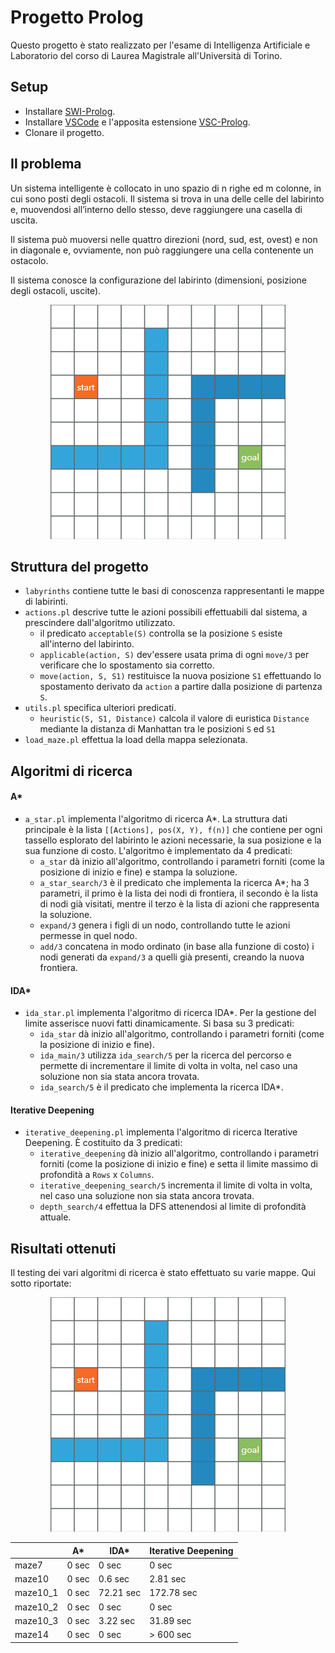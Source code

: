 # Progetto Prolog

Questo progetto è stato realizzato per l'esame di Intelligenza Artificiale e Laboratorio del corso di Laurea Magistrale all'Università di Torino.

## Setup
- Installare [SWI-Prolog](https://www.swi-prolog.org/download/stable).
- Installare [VSCode](https://code.visualstudio.com/download) e l'apposita estensione [VSC-Prolog](https://marketplace.visualstudio.com/items?itemName=arthurwang.vsc-prolog).
- Clonare il progetto.

## Il problema
Un sistema intelligente è collocato in uno spazio di n righe ed m colonne, in cui sono posti degli ostacoli. Il sistema si trova in una delle celle del labirinto e, muovendosi all’interno dello stesso, deve raggiungere una casella di uscita.

Il sistema può muoversi nelle quattro direzioni (nord, sud, est, ovest) e non in diagonale e, ovviamente, non può raggiungere una cella contenente un ostacolo.

Il sistema conosce la configurazione del labirinto (dimensioni, posizione degli ostacoli, uscite).

<p align="center">
  <img src="https://github.com/lorenzofavaro/IA-Prolog/blob/master/labyrinths/maze10.png"/>
</p>

## Struttura del progetto
- `labyrinths` contiene tutte le basi di conoscenza rappresentanti le mappe di labirinti.
- `actions.pl` descrive tutte le azioni possibili effettuabili dal sistema, a prescindere dall'algoritmo utilizzato.
  - il predicato `acceptable(S)` controlla se la posizione `S` esiste all'interno del labirinto.
  - `applicable(action, S)` dev'essere usata prima di ogni `move/3` per verificare che lo spostamento sia corretto.
  - `move(action, S, S1)` restituisce la nuova posizione `S1` effettuando lo spostamento derivato da `action` a partire dalla posizione di partenza `S`.
- `utils.pl` specifica ulteriori predicati.
  - `heuristic(S, S1, Distance)` calcola il valore di euristica `Distance` mediante la distanza di Manhattan tra le posizioni `S` ed `S1`
- `load_maze.pl` effettua la load della mappa selezionata.

## Algoritmi di ricerca
#### A*
- `a_star.pl` implementa l'algoritmo di ricerca A*. La struttura dati principale è la lista `[[Actions], pos(X, Y), f(n)]` che contiene per ogni tassello esplorato del labirinto le azioni necessarie, la sua posizione e la sua funzione di costo. L'algoritmo è implementato da 4 predicati:
  - `a_star` dà inizio all'algoritmo, controllando i parametri forniti (come la posizione di inizio e fine) e stampa la soluzione.
  - `a_star_search/3` è il predicato che implementa la ricerca A*; ha 3 parametri, il primo è la lista dei nodi di frontiera, il secondo è la lista di nodi già visitati, mentre il terzo è la lista di azioni che rappresenta la soluzione.
  - `expand/3` genera i figli di un nodo, controllando tutte le azioni permesse in quel nodo.
  - `add/3` concatena in modo ordinato (in base alla funzione di costo) i nodi generati da `expand/3` a quelli già presenti, creando la nuova frontiera.
#### IDA*
- `ida_star.pl` implementa l'algoritmo di ricerca IDA*. Per la gestione del limite asserisce nuovi fatti dinamicamente. Si basa su 3 predicati:
  - `ida_star` dà inizio all'algoritmo, controllando i parametri forniti (come la posizione di inizio e fine).
  - `ida_main/3` utilizza `ida_search/5` per la ricerca del percorso e permette di incrementare il limite di volta in volta, nel caso una soluzione non sia stata ancora trovata.
  - `ida_search/5` è il predicato che implementa la ricerca IDA*.
#### Iterative Deepening
- `iterative_deepening.pl` implementa l'algoritmo di ricerca Iterative Deepening. È costituito da 3 predicati:
  - `iterative_deepening` dà inizio all'algoritmo, controllando i parametri forniti (come la posizione di inizio e fine) e setta il limite massimo di profondità a `Rows` x `Columns`.
  - `iterative_deepening_search/5` incrementa il limite di volta in volta, nel caso una soluzione non sia stata ancora trovata.
  - `depth_search/4` effettua la DFS attenendosi al limite di profondità attuale.

## Risultati ottenuti
Il testing dei vari algoritmi di ricerca è stato effettuato su varie mappe. Qui sotto riportate:
<p align="center">
  <img src="https://github.com/lorenzofavaro/IA-Prolog/blob/master/labyrinths/maze10.png"/>
</p>


|          | A*    | IDA*      | Iterative Deepening |
|----------|-------|-----------|---------------------|
| maze7    | 0 sec | 0 sec     | 0 sec               |
| maze10   | 0 sec | 0.6 sec   | 2.81 sec            |
| maze10_1 | 0 sec | 72.21 sec | 172.78 sec          |
| maze10_2 | 0 sec | 0 sec     | 0 sec               |
| maze10_3 | 0 sec | 3.22 sec  | 31.89 sec           |
| maze14   | 0 sec | 0 sec     | > 600 sec           |
